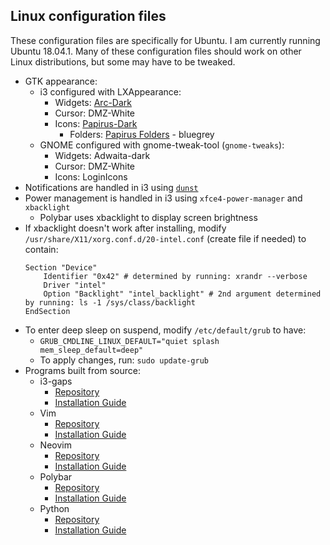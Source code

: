 ## Linux configuration files
These configuration files are specifically for Ubuntu. I am currently running
Ubuntu 18.04.1. Many of these configuration files should work on other Linux
distributions, but some may have to be tweaked.
  + GTK appearance:
    + i3 configured with LXAppearance:
      * Widgets: [Arc-Dark](https://github.com/horst3180/arc-theme)
      * Cursor: DMZ-White
      + Icons: [Papirus-Dark](https://github.com/PapirusDevelopmentTeam/papirus-icon-theme)
        * Folders: [Papirus Folders](https://github.com/PapirusDevelopmentTeam/papirus-folders) - bluegrey
    + GNOME configured with gnome-tweak-tool (`gnome-tweaks`):
      * Widgets: Adwaita-dark
      * Cursor: DMZ-White
      * Icons: LoginIcons
  + Notifications are handled in i3 using [`dunst`](https://dunst-project.org/)
  + Power management is handled in i3 using `xfce4-power-manager` and `xbacklight`
    * Polybar uses xbacklight to display screen brightness
  + If xbacklight doesn't work after installing, modify `/usr/share/X11/xorg.conf.d/20-intel.conf` (create file if needed) to contain:
    ```
    Section "Device"
    	Identifier "0x42" # determined by running: xrandr --verbose
    	Driver "intel"
    	Option "Backlight" "intel_backlight" # 2nd argument determined by running: ls -1 /sys/class/backlight
    EndSection
    ```
  + To enter deep sleep on suspend, modify `/etc/default/grub` to have:
    * `GRUB_CMDLINE_LINUX_DEFAULT="quiet splash mem_sleep_default=deep"`
    * To apply changes, run: `sudo update-grub`
  + Programs built from source:
    + i3-gaps
      * [Repository](https://github.com/Airblader/i3)
      * [Installation Guide](https://github.com/Airblader/i3/wiki/Compiling-&-Installing)
    + Vim
      * [Repository](https://github.com/vim/vim)
      * [Installation Guide](https://github.com/Valloric/YouCompleteMe/wiki/Building-Vim-from-source)
    + Neovim
      * [Repository](https://github.com/neovim/neovim)
      * [Installation Guide](https://github.com/neovim/neovim/wiki/Building-Neovim)
    + Polybar
      * [Repository](https://github.com/jaagr/polybar)
      * [Installation Guide](https://github.com/jaagr/polybar/wiki/Compiling)
    + Python
      * [Repository](https://github.com/python/cpython)
      * [Installation Guide](https://github.com/chrismeyers/trumppet/blob/master/README.md#additional-information)
